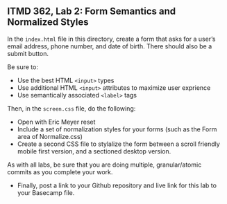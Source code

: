 ## ITMD 362, Lab 2: Form Semantics and Normalized Styles

In the `index.html` file in this directory, create a form that asks for
a user’s email address, phone number, and date of birth. There should also be a submit button.

Be sure to:

* Use the best HTML `<input>` types
* Use additional HTML `<input>` attributes to maximize user exprience
* Use semantically associated `<label>` tags

Then, in the `screen.css` file, do the following:

* Open with Eric Meyer reset
* Include a set of normalization styles for your forms (such as the Form area of Normalize.css)
* Create a second CSS file to stylalize the form between a scroll friendly mobile first version, and a sectioned desktop version. 

As with all labs, be sure that you are doing multiple, granular/atomic commits as you
complete your work.

* Finally, post a link to your Github repository and live link for this lab to your Basecamp file. 